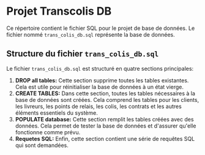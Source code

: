 # Projet Transcolis DB

Ce répertoire contient le fichier SQL pour le projet de base de données. Le fichier nommé `trans_colis_db.sql` représente la base de données.

## Structure du fichier `trans_colis_db.sql`

Le fichier `trans_colis_db.sql` est structuré en quatre sections principales:

1. **DROP all tables:** Cette section supprime toutes les tables existantes. Cela est utile pour réinitialiser la base de données à un état vierge.
2. **CREATE TABLES:** Dans cette section, toutes les tables nécessaires à la base de données sont créées. Cela comprend les tables pour les clients, les livreurs, les points de relais, les colis, les contrats et les autres éléments essentiels du système.
3. **POPULATE database:** Cette section remplit les tables créées avec des données. Cela permet de tester la base de données et d'assurer qu'elle fonctionne comme prévu.
4. **Requetes SQL:** Enfin, cette section contient une série de requêtes SQL qui sont demandées.
